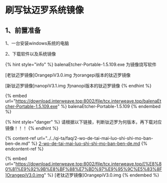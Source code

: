 # 刷写钛迈罗系统镜像

## 1、前置准备

1、一台安装windows系统的电脑

2、下载软件以及系统镜像

{% hint style="info" %}
balenaEtcher-Portable-1.5.109.exe 为镜像烧写软件

\[老钛迈罗镜像]OrangepiV3.0.img 为orangepi版本的钛迈罗镜像

\[新钛迈罗镜像]nanopiV3.1.img 为nanopi版本的钛迈罗镜像
{% endhint %}

{% embed url="https://download.interweave.top:8002/file/tcx.interweave.top/balenaEtcher-Portable-1.5.109.exe" %}
balenaEtcher-Portable-1.5.109
{% endembed %}

{% hint style="danger" %}
请根据以下链接，判断钛迈罗为何版本，再下载对应镜像！！！
{% endhint %}

{% content-ref url="../../qi-ta/faq/2-wo-de-tai-mai-luo-shi-shi-mo-ban-ben-de.md" %}
[2-wo-de-tai-mai-luo-shi-shi-mo-ban-ben-de.md](../../qi-ta/faq/2-wo-de-tai-mai-luo-shi-shi-mo-ban-ben-de.md)
{% endcontent-ref %}

{% embed url="https://download.interweave.top:8002/file/tcx.interweave.top/[%E8%80%81%E9%92%9B%E8%BF%88%E7%BD%97%E9%95%9C%E5%83%8F]OrangepiV3.0.img" %}
\[老钛迈罗镜像]OrangepiV3.0.img
{% endembed %}
